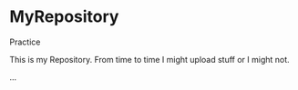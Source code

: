 # MyRepository
Practice

This is my Repository.
From time to time I might upload stuff or I might not.

...

